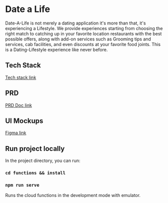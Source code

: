 # Date a Life

Date-A-Life is not merely a dating application it's more than that, it's experiencing a Lifestyle. We provide experiences starting from choosing the right match to catching up in your favorite location restaurants with the best possible offers, along with add-on services such as Grooming tips and services, cab facilities, and even discounts at your favorite food joints. This is a Dating-Lifestyle experience like never before.

## Tech Stack

[Tech stack link](https://techieproject.atlassian.net/wiki/spaces/TK/pages/557127)

## PRD

[PRD Doc link](https://techieproject.atlassian.net/wiki/spaces/TK/pages/196609/Date-A-Life)

## UI Mockups

[Figma link](https://www.figma.com/file/TNjSUOIFUX3vyhpXnAZzrP/Date-a-life?node-id=0%3A1)

## Run project locally

In the project directory, you can run:

### `cd functions && install`

### `npm run serve`

Runs the cloud functions in the development mode with emulator.
